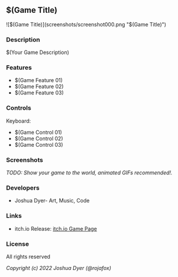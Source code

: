 ## $(Game Title)

![$(Game Title)](screenshots/screenshot000.png "$(Game Title)")

### Description

$(Your Game Description)

### Features

 - $(Game Feature 01)
 - $(Game Feature 02)
 - $(Game Feature 03)

### Controls

Keyboard:
 - $(Game Control 01)
 - $(Game Control 02)
 - $(Game Control 03)

### Screenshots

_TODO: Show your game to the world, animated GIFs recommended!._

### Developers

 - Joshua Dyer- Art, Music, Code


### Links

 - itch.io Release: [itch.io Game Page](https://rojafox.itch.io/)

### License

All rights reserved

*Copyright (c) 2022 Joshua Dyer (@rojafox)*
